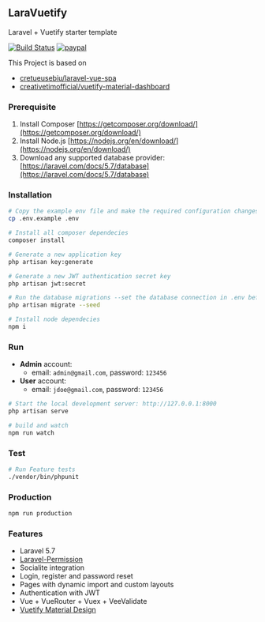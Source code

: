 ## LaraVuetify ##

Laravel + Vuetify starter template

[![Build Status](https://img.shields.io/travis/jioo/laravuetify/master.svg)](https://travis-ci.org/jioo/laravuetify) [![paypal](https://img.shields.io/badge/paypal-donate-green.svg)](http://paypal.me/jjquiazon)

This Project is based on 
- [cretueusebiu/laravel-vue-spa](https://github.com/cretueusebiu/laravel-vue-spa)
- [creativetimofficial/vuetify-material-dashboard](https://github.com/creativetimofficial/vuetify-material-dashboard)

### Prerequisite ###
1. Install Composer [https://getcomposer.org/download/](https://getcomposer.org/download/)
2. Install Node.js [https://nodejs.org/en/download/](https://nodejs.org/en/download/)
3. Download any supported database provider: [https://laravel.com/docs/5.7/database](https://laravel.com/docs/5.7/database)

### Installation ###
```bash
# Copy the example env file and make the required configuration changes in the .env file
cp .env.example .env

# Install all composer dependecies
composer install

# Generate a new application key
php artisan key:generate

# Generate a new JWT authentication secret key
php artisan jwt:secret

# Run the database migrations --set the database connection in .env before migrating--
php artisan migrate --seed

# Install node dependecies
npm i
```

### Run ###
- **Admin** account:
    - email: `admin@gmail.com`, password: `123456`
- **User** account:
    - email: `jdoe@gmail.com`, password: `123456`

```bash
# Start the local development server: http://127.0.0.1:8000
php artisan serve

# build and watch
npm run watch
```

### Test ###
```bash
# Run Feature tests
./vendor/bin/phpunit
```

### Production ###
```bash
npm run production
```

### Features ###

* Laravel 5.7
* [Laravel-Permission](https://github.com/spatie/laravel-permission)
* Socialite integration
* Login, register and password reset
* Pages with dynamic import and custom layouts
* Authentication with JWT
* Vue + VueRouter + Vuex + VeeValidate 
* [Vuetify Material Design](https://github.com/creativetimofficial/vuetify-material-dashboard)
